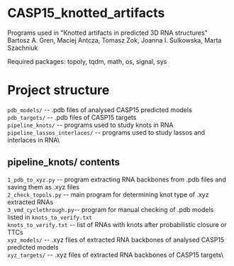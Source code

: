 # CASP15_knotted_artifacts
Programs used in "Knotted artifacts in predicted 3D RNA structures"\
Bartosz A. Gren, Maciej Antcza, Tomasz Zok, Joanna I. Sulkowska, Marta Szachniuk

Required packages: topoly, tqdm, math, os, signal, sys

# Project structure
`pdb_models/` -- .pdb files of analysed CASP15 predicted models\
`pdb_targets/` -- .pdb files of CASP15 targets\
`pipeline_knots/` -- programs used to study knots in RNA\
`pipeline_lassos_interlaces/` -- programs used to study lassos and interlaces in RNA\

## pipeline_knots/ contents
`1_pdb_to_xyz.py` -- program extracting RNA backbones from .pdb files and saving them as .xyz files\
`2_check_topols.py` -- main program for determining knot type of .xyz extracted RNAs\
`3_vmd_cyclethrough.py`-- program for manual checking of .pdb models listed in `knots_to_verify.txt`\
`knots_to_verify.txt` -- list of RNAs with knots after probabilistic closure or TTCs\
`xyz_models/` -- .xyz files of extracted RNA backbones of analysed CASP15 predicted models\
`xyz_targets/` -- .xyz files of extracted RNA backbones of CASP15 targets\


